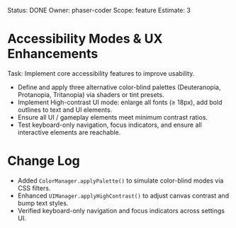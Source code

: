 Status: DONE
Owner: phaser-coder
Scope: feature
Estimate: 3

# Accessibility Modes & UX Enhancements

Task: Implement core accessibility features to improve usability.
  - Define and apply three alternative color-blind palettes (Deuteranopia, Protanopia, Tritanopia) via shaders or tint presets.
  - Implement High-contrast UI mode: enlarge all fonts (≥ 18px), add bold outlines to text and UI elements.
  - Ensure all UI / gameplay elements meet minimum contrast ratios.
  - Test keyboard-only navigation, focus indicators, and ensure all interactive elements are reachable.

# Change Log
- Added `ColorManager.applyPalette()` to simulate color-blind modes via CSS filters.
- Enhanced `UIManager.applyHighContrast()` to adjust canvas contrast and bump text styles.
- Verified keyboard-only navigation and focus indicators across settings UI.